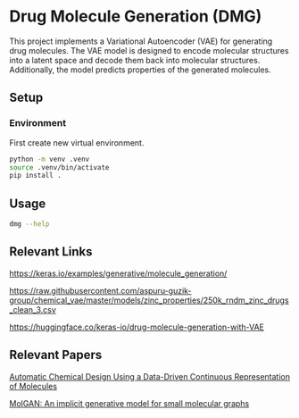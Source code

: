 # Drug Molecule Generation (DMG)

This project implements a Variational Autoencoder (VAE) for generating drug molecules. The VAE model is designed to encode molecular structures into a latent space and decode them back into molecular structures. Additionally, the model predicts properties of the generated molecules.

## Setup

### Environment

First create new virtual environment.

```bash
python -m venv .venv
source .venv/bin/activate
pip install .
```

## Usage

```bash
dmg --help
```

## Relevant Links

<https://keras.io/examples/generative/molecule_generation/>

<https://raw.githubusercontent.com/aspuru-guzik-group/chemical_vae/master/models/zinc_properties/250k_rndm_zinc_drugs_clean_3.csv>

<https://huggingface.co/keras-io/drug-molecule-generation-with-VAE>

## Relevant Papers

[Automatic Chemical Design Using a Data-Driven Continuous Representation of Molecules](https://pubs.acs.org/doi/10.1021/acscentsci.7b00572)

[MolGAN: An implicit generative model for small molecular graphs](https://arxiv.org/abs/1805.11973)

